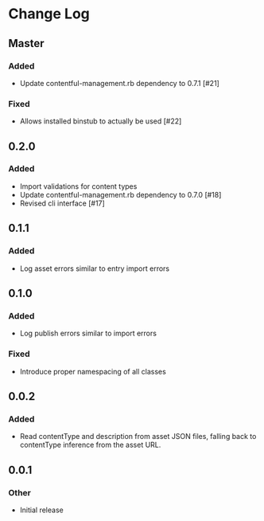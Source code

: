 # Change Log

## Master
### Added
* Update contentful-management.rb dependency to 0.7.1 [#21]

### Fixed
* Allows installed binstub to actually be used [#22]

## 0.2.0
### Added
* Import validations for content types
* Update contentful-management.rb dependency to 0.7.0 [#18]
* Revised cli interface [#17]

## 0.1.1
### Added
* Log asset errors similar to entry import errors

## 0.1.0
### Added
* Log publish errors similar to import errors

### Fixed
* Introduce proper namespacing of all classes

## 0.0.2
### Added
* Read contentType and description from asset JSON files, falling back to contentType inference from the asset URL.

## 0.0.1
### Other
* Initial release
